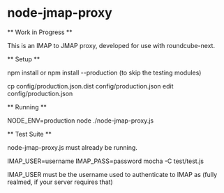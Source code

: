 # node-jmap-proxy

** Work in Progress **

This is an IMAP to JMAP proxy, developed for use with roundcube-next.

** Setup **

npm install
  or
npm install --production   (to skip the testing modules)

cp config/production.json.dist config/production.json
edit config/production.json

** Running **

NODE_ENV=production node ./node-jmap-proxy.js

** Test Suite **

node-jmap-proxy.js must already be running.

IMAP_USER=username IMAP_PASS=password mocha -C test/test.js

IMAP_USER must be the username used to authenticate to IMAP as (fully realmed, if your server requires that)
